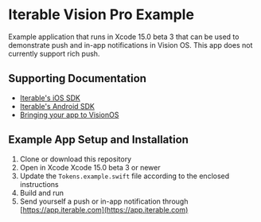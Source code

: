 # Iterable Vision Pro Example
Example application that runs in Xcode 15.0 beta 3 that can be used to demonstrate push and in-app notifications in Vision OS.
This app does not currently support rich push.

## Supporting Documentation
* [Iterable's iOS SDK](https://support.iterable.com/hc/en-us/articles/360035018152)
* [Iterable's Android SDK](https://support.iterable.com/hc/en-us/articles/360035019712)
* [Bringing your app to VisionOS](https://developer.apple.com/documentation/visionos/bringing-your-app-to-visionos)

## Example App Setup and Installation
1. Clone or download this repository
2. Open in Xcode Xcode 15.0 beta 3 or newer
3. Update the `Tokens.example.swift` file according to the enclosed instructions
4. Build and run
5. Send yourself a push or in-app notification through [https://app.iterable.com](https://app.iterable.com)
